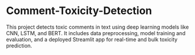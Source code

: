 # Comment-Toxicity-Detection
This project detects toxic comments in text using deep learning models like CNN, LSTM, and BERT. It includes data preprocessing, model training and evaluation, and a deployed Streamlit app for real-time and bulk toxicity prediction.
